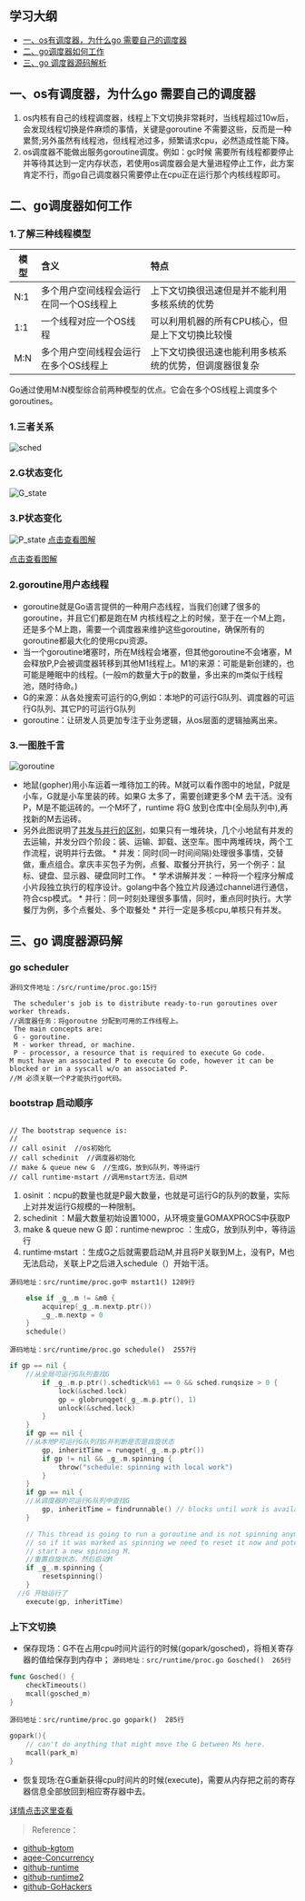 ## 学习大纲
* [一、os有调度器，为什么go 需要自己的调度器](#1)
* [二、go调度器如何工作](#2) 
* [三、go 调度器源码解析](#3) 


## <span id="1">一、os有调度器，为什么go 需要自己的调度器</span>
1.  os内核有自己的线程调度器，线程上下文切换非常耗时，当线程超过10w后，会发现线程切换是件麻烦的事情，关键是goroutine 不需要这些，反而是一种累赘;另外虽然有线程池，但线程池过多，频繁请求cpu，必然造成性能下降。
2.  os调度器不能做出服务goroutine调度。例如：gc时候 需要所有线程都要停止并等待其达到一定内存状态，若使用os调度器会是大量进程停止工作，此方案肯定不行，而go自己调度器只需要停止在cpu正在运行那个内核线程即可。
## <span id="2">二、go调度器如何工作</span>

### 1.了解三种线程模型

|模型	|含义	|特点|
| - | :- | :- | 
|N:1|	多个用户空间线程会运行在同一个OS线程上|上下文切换很迅速但是并不能利用多核系统的优势
|1:1|	一个线程对应一个OS线程|可以利用机器的所有CPU核心，但是上下文切换比较慢
|M:N|	多个用户空间线程会运行在多个OS线程上|上下文切换很迅速也能利用多核系统的优势，但调度器很复杂

 Go通过使用M:N模型综合前两种模型的优点。它会在多个OS线程上调度多个goroutines。
 
 
 ### 1.三者关系
 ![sched](https://github.com/kgtom/back-end/blob/master/pic/sched.png)
 
 
 ### 2.G状态变化
 ![G_state](https://github.com/kgtom/back-end/blob/master/pic/G_state.jpg)

 ### 3.P状态变化
![P_state](https://github.com/kgtom/back-end/blob/master/pic/P_state.jpg)
 [点击查看图解](https://github.com/kgtom/go-notes/blob/master/runtime2.md)
 
 [点击查看图解](https://github.com/kgtom/go-notes/blob/master/runtime2.md)
 
### 2.goroutine用户态线程
 * goroutine就是Go语言提供的一种用户态线程，当我们创建了很多的goroutine，并且它们都是跑在M 内核线程之上的时候，至于在一个M上跑，还是多个M上跑，需要一个调度器来维护这些goroutine，确保所有的goroutine都最大化的使用cpu资源。
  * 当一个goroutine堵塞时，所在M线程会堵塞，但其他goroutine不会堵塞，M会释放P,P会被调度器转移到其他M1线程上。M1的来源：可能是新创建的，也可能是睡眠中的线程。(一般m的数量大于p的数量，多出来的m类似于线程池，随时待命。)
  * G的来源：从各处搜索可运行的G,例如：本地P的可运行G队列、调度器的可运行G队列、其它P的可运行G队列
  * goroutine：让研发人员更加专注于业务逻辑，从os层面的逻辑抽离出来。
  
### 3.一图胜千言
![goroutine](https://github.com/kgtom/back-end/blob/master/pic/goroutine.jpg)
* 地鼠(gopher)用小车运着一堆待加工的砖。M就可以看作图中的地鼠，P就是小车，G就是小车里装的砖。如果G 太多了，需要创建更多个M 去干活。没有P，M是不能运砖的。一个M坏了，runtime 将G 放到仓库中(全局队列中),再找新的M去运砖。
* 另外此图说明了[并发与并行的区别](http://www.aqee.net/docs/Concurrency-is-not-Parallelism/#slide-1)，如果只有一堆砖块，几个小地鼠有并发的去运输，并发分四个阶段：装、运输、卸载、送空车。图中两堆砖块，两个工作流程，说明并行去做。
        *  并发：同时(同一时间间隔)处理很多事情，交替做，重点组合。拿庆丰买包子为例，点餐、取餐分开执行，另一个例子：鼠标、键盘、显示器、硬盘同时工作。
        *  学术讲解并发：一种将一个程序分解成小片段独立执行的程序设计。golang中各个独立片段通过channel进行通信，符合csp模式。
        *  并行：同一时刻处理很多事情，同时，重点同时执行。大学餐厅为例，多个点餐处、多个取餐处
        *  并行一定是多核cpu,单核只有并发。

## <span id="3">三、go 调度器源码解</span>


### go scheduler 
`源码文件地址：/src/runtime/proc.go:15行`
~~~
 The scheduler's job is to distribute ready-to-run goroutines over worker threads.  
//调度器任务：将goroutne 分配到可用的工作线程上。
 The main concepts are:  
 G - goroutine.  
 M - worker thread, or machine.  
 P - processor, a resource that is required to execute Go code.  
M must have an associated P to execute Go code, however it can be blocked or in a syscall w/o an associated P.
//M 必须关联一个P才能执行go代码。
~~~


### bootstrap 启动顺序
~~~

// The bootstrap sequence is:  
//  
// call osinit  //os初始化
// call schedinit  //调度器初始化
// make & queue new G  //生成G，放到G队列，等待运行
// call runtime·mstart //调用mstart方法，启动M
~~~
1.  osinit ：ncpu的数量也就是P最大数量，也就是可运行G的队列的数量，实际上对并发运行G规模的一种限制。
2.  schedinit ：M最大数量初始设置1000，从环境变量GOMAXPROCS中获取P
3. make & queue new G 即：runtime·newproc ：生成G，放到队列中，等待运行
4. runtime·mstart ：生成G之后就需要启动M,并且将P关联到M上，没有P，M也无法启动，关联上P之后进入schedule（）开始干活。

`源码地址：src/runtime/proc.go中 mstart1() 1289行`
~~~go
    else if _g_.m != &m0 {
		acquirep(_g_.m.nextp.ptr())
		_g_.m.nextp = 0
	}
	schedule()
~~~

`源码地址：src/runtime/proc.go schedule()  2557行`

~~~go
if gp == nil {
	//从全局可运行G队列查找G
		if _g_.m.p.ptr().schedtick%61 == 0 && sched.runqsize > 0 {
			lock(&sched.lock)
			gp = globrunqget(_g_.m.p.ptr(), 1)
			unlock(&sched.lock)
		}
	}
	if gp == nil {
    //从本地P可运行G队列找G并判断是否是自旋状态
		gp, inheritTime = runqget(_g_.m.p.ptr())
		if gp != nil && _g_.m.spinning {
			throw("schedule: spinning with local work")
		}
	}
	if gp == nil {
    //从调度器的可运行G队列中查找G
		gp, inheritTime = findrunnable() // blocks until work is available
	}

	// This thread is going to run a goroutine and is not spinning anymore,
	// so if it was marked as spinning we need to reset it now and potentially
	// start a new spinning M.
    //重置自旋状态，然后启动M
	if _g_.m.spinning {
		resetspinning()
	}
  //G 开始运行了
	execute(gp, inheritTime)

~~~



### 上下文切换

* 保存现场：G不在占用cpu时间片运行的时候(gopark/gosched)，将相关寄存器的值给保存到内存中；
`源码地址：src/runtime/proc.go Gosched()  265行`
~~~go
func Gosched() {
	checkTimeouts()
	mcall(gosched_m)
}
~~~

`源码地址：src/runtime/proc.go gopark()  285行`
~~~go
gopark(){
	// can't do anything that might move the G between Ms here.
	mcall(park_m)
}
~~~
* 恢复现场:在G重新获得cpu时间片的时候(execute)，需要从内存把之前的寄存器信息全部放回到相应寄存器中去。




[详情点击这里查看](https://github.com/kgtom/go-notes/blob/master/runtime.md)



>Reference：
* [github-kgtom](https://github.com/kgtom/go_case/blob/master/2018summary/goroutine%E7%90%86%E8%A7%A3)
* [aqee-Concurrency](http://www.aqee.net/docs/Concurrency-is-not-Parallelism/#slide-19)
* [github-runtime](https://github.com/kgtom/go-notes/blob/master/runtime.md)
* [github-runtime2](https://github.com/kgtom/go-notes/blob/master/runtime2.md)
* [github-GoHackers](https://github.com/GoHackers/talks/blob/master/20150110/3.Go%E5%B9%B6%E5%8F%91%E7%BC%96%E7%A8%8B-%E9%83%9D%E6%9E%97.pdf)
